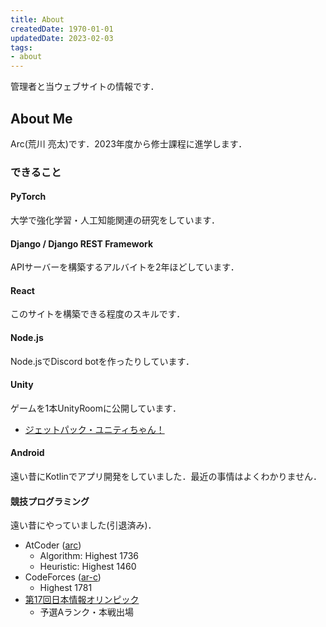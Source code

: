 ```yaml
---
title: About
createdDate: 1970-01-01
updatedDate: 2023-02-03
tags:
- about
---
```


管理者と当ウェブサイトの情報です．

## About Me

Arc(荒川 亮太)です．2023年度から修士課程に進学します．

### できること

#### PyTorch

大学で強化学習・人工知能関連の研究をしています．

#### Django / Django REST Framework

APIサーバーを構築するアルバイトを2年ほどしています．

#### React

このサイトを構築できる程度のスキルです．

#### Node.js

Node.jsでDiscord botを作ったりしています．

#### Unity

ゲームを1本UnityRoomに公開しています．

- [ジェットパック・ユニティちゃん！](https://unityroom.com/games/jetpack-unitychan)

#### Android

遠い昔にKotlinでアプリ開発をしていました．最近の事情はよくわかりません．

#### 競技プログラミング

遠い昔にやっていました(引退済み)．

- AtCoder ([arc](https://atcoder.jp/users/arc))
  - Algorithm: Highest 1736
  - Heuristic: Highest 1460
- CodeForces ([ar-c](https://codeforces.com/profile/ar-c))
  - Highest 1781
- [第17回日本情報オリンピック](https://www.ioi-jp.org/joi/2017/index.html)
  - 予選Aランク・本戦出場
